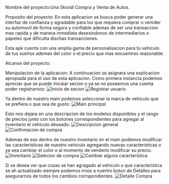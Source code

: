 Nombre del proyecto:Una Skividi Compra y Venta de Autos.

Proposito del proyecto:
En esta aplicacion se busca poder generar una interfaz de confianza y agradable para los que requiera comprar o venrder su automovil de forma segura
y confiable ademas de ser una transaccion mas rapida y de manera inmediata desesindonos de intermediarios o papeleo que dificulta dischas transacciones.

Esta apk cuenta con una amplia gama de personalisacion para tu vehiculo de tus sueños ademas del color o el precio que mas encuentres reazonable.

Alcanse del proyecto:



Manipulacion de la aplicacion:
A continuacion se asignara una explicacion apropiada para el uso de esta aplicacion.
Como primera instancia podemos apreciar que se puede inicaiar secion o ya se no poseemos una cuenta poder registrarnos:
![Inicio de secion](Una_skividi_compra_y_venta_de_autos/capturas_de_funcionalidad/1.png)
![Registrar usuario](Una_skividi_compra_y_venta_de_autos/capturas_de_funcionalidad/2.png)

Ya dentro de nuestro main podemos selecconar la marca de vehiculo que se prefiera o que sea de gusto:
![Main principal](Una_skividi_compra_y_venta_de_autos/capturas_de_funcionalidad/3.png)

Esto nos dejara en una descripcion de los modelos disponibles y el rango de precios junto con los botones correspondientes para agregar al inventario el vehiculo deseado:
![Descripcion general](Una_skividi_compra_y_venta_de_autos/capturas_de_funcionalidad/4.png)
![Confirmacion de compra](Una_skividi_compra_y_venta_de_autos/capturas_de_funcionalidad/5.png)

Ademas de eso dentro de nuestro inventario en el main podemos modificar las caracteristicas de nuestro vehiculo agregando nuevas caracteristicas o ya sea cambiar el color o al momento de venderlo modificar su precio.
![Inventario](Una_skividi_compra_y_venta_de_autos/capturas_de_funcionalidad/9.png)
![Selecion de compra](Una_skividi_compra_y_venta_de_autos/capturas_de_funcionalidad/6.png)
![Cambiar alguna caracteristica](Una_skividi_compra_y_venta_de_autos/capturas_de_funcionalidad/7.png)

Si se desea ver que cosas se han agragado al vehiculo o que caracteristica se ah actualizado siempre podemos irnos a nuertro boton de Detalles para asegurarnos de todos los cambios corrspondientes.
![Detalle Compra](Una_skividi_compra_y_venta_de_autos/capturas_de_funcionalidad/8.png)
